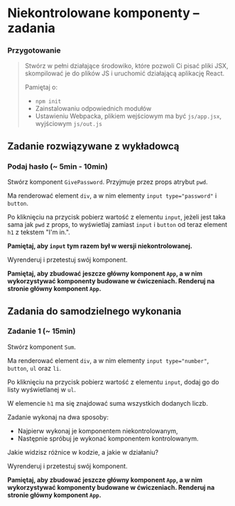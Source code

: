 # Niekontrolowane komponenty &ndash; zadania

### Przygotowanie

> Stwórz w pełni działające środowiko, które pozwoli Ci pisać pliki JSX, skompilować je do plików JS i uruchomić działającą aplikację React.
> 
> Pamiętaj o:
> - ```npm init```
> - Zainstalowaniu odpowiednich modułów
> - Ustawieniu Webpacka, plikiem wejściowym ma być `js/app.jsx`, wyjściowym `js/out.js`

## Zadanie rozwiązywane z wykładowcą

### Podaj hasło (~ 5min - 10min)

Stwórz komponent `GivePassword`. Przyjmuje przez props atrybut `pwd`.

Ma renderować element `div`, a w nim elementy `input type="password"` i `button`.

Po kliknięciu na przycisk pobierz wartość z elementu `input`, jeżeli jest taka sama jak `pwd` z props, to wyświetlaj zamiast `input` i `button` od teraz element `h1` z tekstem "I'm in.".

**Pamiętaj, aby `input` tym razem był w wersji niekontrolowanej.**

Wyrenderuj i przetestuj swój komponent.

**Pamiętaj, aby zbudować jeszcze główny komponent `App`, a w nim wykorzystywać komponenty budowane w ćwiczeniach. Renderuj na stronie główny komponent `App`.**

## Zadania do samodzielnego wykonania

### Zadanie 1 (~ 15min)

Stwórz komponent `Sum`.

Ma renderować element `div`, a w nim elementy `input type="number"`, `button`, `ul` oraz `li`.

Po kliknięciu na przycisk pobierz wartość z elementu `input`, dodaj go do listy wyświetlanej w `ul`.

W elemencie `h1` ma się znajdować suma wszystkich dodanych liczb.

Zadanie wykonaj na dwa sposoby:
- Najpierw wykonaj je komponentem niekontrolowanym,
- Następnie spróbuj je wykonać komponentem kontrolowanym.

Jakie widzisz różnice w kodzie, a jakie w działaniu?

Wyrenderuj i przetestuj swój komponent.

**Pamiętaj, aby zbudować jeszcze główny komponent `App`, a w nim wykorzystywać komponenty budowane w ćwiczeniach. Renderuj na stronie główny komponent `App`.**